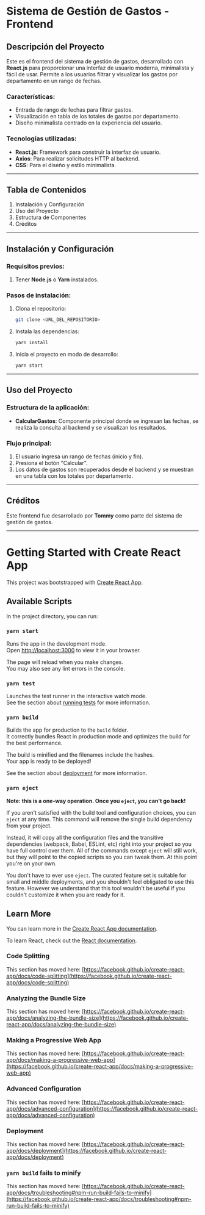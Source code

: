 # Sistema de Gestión de Gastos - Frontend

## Descripción del Proyecto
Este es el frontend del sistema de gestión de gastos, desarrollado con **React.js** para proporcionar una interfaz de usuario moderna, minimalista y fácil de usar. Permite a los usuarios filtrar y visualizar los gastos por departamento en un rango de fechas.

### Características:
- Entrada de rango de fechas para filtrar gastos.
- Visualización en tabla de los totales de gastos por departamento.
- Diseño minimalista centrado en la experiencia del usuario.

### Tecnologías utilizadas:
- **React.js**: Framework para construir la interfaz de usuario.
- **Axios**: Para realizar solicitudes HTTP al backend.
- **CSS**: Para el diseño y estilo minimalista.

---

## Tabla de Contenidos
1. Instalación y Configuración
2. Uso del Proyecto
3. Estructura de Componentes
4. Créditos

---

## Instalación y Configuración
### Requisitos previos:
1. Tener **Node.js** o **Yarn** instalados.

### Pasos de instalación:
1. Clona el repositorio:
   ```bash
   git clone <URL_DEL_REPOSITORIO>
   ```
2. Instala las dependencias:
   ```bash
   yarn install
   ```
3. Inicia el proyecto en modo de desarrollo:
   ```bash
   yarn start
   ```

---

## Uso del Proyecto
### Estructura de la aplicación:
- **CalcularGastos**: Componente principal donde se ingresan las fechas, se realiza la consulta al backend y se visualizan los resultados.

### Flujo principal:
1. El usuario ingresa un rango de fechas (inicio y fin).
2. Presiona el botón "Calcular".
3. Los datos de gastos son recuperados desde el backend y se muestran en una tabla con los totales por departamento.

---

## Créditos
Este frontend fue desarrollado por **Tommy** como parte del sistema de gestión de gastos. 

---

# Getting Started with Create React App

This project was bootstrapped with [Create React App](https://github.com/facebook/create-react-app).

## Available Scripts

In the project directory, you can run:

### `yarn start`

Runs the app in the development mode.\
Open [http://localhost:3000](http://localhost:3000) to view it in your browser.

The page will reload when you make changes.\
You may also see any lint errors in the console.

### `yarn test`

Launches the test runner in the interactive watch mode.\
See the section about [running tests](https://facebook.github.io/create-react-app/docs/running-tests) for more information.

### `yarn build`

Builds the app for production to the `build` folder.\
It correctly bundles React in production mode and optimizes the build for the best performance.

The build is minified and the filenames include the hashes.\
Your app is ready to be deployed!

See the section about [deployment](https://facebook.github.io/create-react-app/docs/deployment) for more information.

### `yarn eject`

**Note: this is a one-way operation. Once you `eject`, you can't go back!**

If you aren't satisfied with the build tool and configuration choices, you can `eject` at any time. This command will remove the single build dependency from your project.

Instead, it will copy all the configuration files and the transitive dependencies (webpack, Babel, ESLint, etc) right into your project so you have full control over them. All of the commands except `eject` will still work, but they will point to the copied scripts so you can tweak them. At this point you're on your own.

You don't have to ever use `eject`. The curated feature set is suitable for small and middle deployments, and you shouldn't feel obligated to use this feature. However we understand that this tool wouldn't be useful if you couldn't customize it when you are ready for it.

## Learn More

You can learn more in the [Create React App documentation](https://facebook.github.io/create-react-app/docs/getting-started).

To learn React, check out the [React documentation](https://reactjs.org/).

### Code Splitting

This section has moved here: [https://facebook.github.io/create-react-app/docs/code-splitting](https://facebook.github.io/create-react-app/docs/code-splitting)

### Analyzing the Bundle Size

This section has moved here: [https://facebook.github.io/create-react-app/docs/analyzing-the-bundle-size](https://facebook.github.io/create-react-app/docs/analyzing-the-bundle-size)

### Making a Progressive Web App

This section has moved here: [https://facebook.github.io/create-react-app/docs/making-a-progressive-web-app](https://facebook.github.io/create-react-app/docs/making-a-progressive-web-app)

### Advanced Configuration

This section has moved here: [https://facebook.github.io/create-react-app/docs/advanced-configuration](https://facebook.github.io/create-react-app/docs/advanced-configuration)

### Deployment

This section has moved here: [https://facebook.github.io/create-react-app/docs/deployment](https://facebook.github.io/create-react-app/docs/deployment)

### `yarn build` fails to minify

This section has moved here: [https://facebook.github.io/create-react-app/docs/troubleshooting#npm-run-build-fails-to-minify](https://facebook.github.io/create-react-app/docs/troubleshooting#npm-run-build-fails-to-minify)

